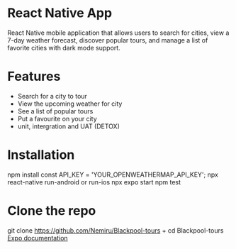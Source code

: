 # React Native App
React Native mobile application that allows users to search for cities, view a 7-day weather forecast, discover popular tours, 
and manage a list of favorite cities with dark mode support.

# Features
- Search for a city to tour
- View the upcoming weather for city
- See a list of popular tours
- Put a favourite on your city
- unit, intergration and UAT (DETOX)

# Installation
npm install
const API_KEY = 'YOUR_OPENWEATHERMAP_API_KEY';
npx react-native run-android or run-ios
npx expo start
npm test

# Clone the repo
git clone https://github.com/Nemiru/Blackpool-tours + cd Blackpool-tours
[Expo documentation](https://docs.expo.dev/)
